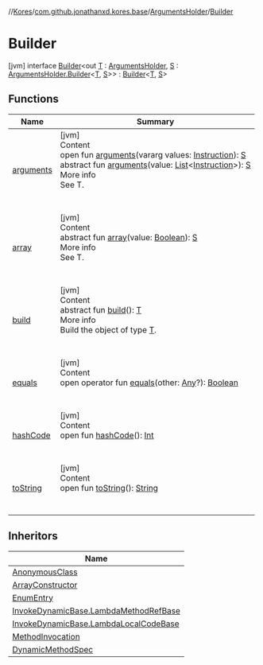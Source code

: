 //[Kores](../../../index.md)/[com.github.jonathanxd.kores.base](../../index.md)/[ArgumentsHolder](../index.md)/[Builder](index.md)



# Builder  
 [jvm] interface [Builder](index.md)<out [T](index.md) : [ArgumentsHolder](../index.md), [S](index.md) : [ArgumentsHolder.Builder](index.md)<[T](index.md), [S](index.md)>> : [Builder](../../../com.github.jonathanxd.kores.builder/-builder/index.md)<[T](index.md), [S](index.md)>    


## Functions  
  
|  Name|  Summary| 
|---|---|
| <a name="com.github.jonathanxd.kores.base/ArgumentsHolder.Builder/arguments/#kotlin.Array[com.github.jonathanxd.kores.Instruction]/PointingToDeclaration/"></a>[arguments](arguments.md)| <a name="com.github.jonathanxd.kores.base/ArgumentsHolder.Builder/arguments/#kotlin.Array[com.github.jonathanxd.kores.Instruction]/PointingToDeclaration/"></a>[jvm]  <br>Content  <br>open fun [arguments](arguments.md)(vararg values: [Instruction](../../../com.github.jonathanxd.kores/-instruction/index.md)): [S](index.md)  <br>abstract fun [arguments](arguments.md)(value: [List](https://kotlinlang.org/api/latest/jvm/stdlib/kotlin.collections/-list/index.html)<[Instruction](../../../com.github.jonathanxd.kores/-instruction/index.md)>): [S](index.md)  <br>More info  <br>See T.  <br><br><br>
| <a name="com.github.jonathanxd.kores.base/ArgumentsHolder.Builder/array/#kotlin.Boolean/PointingToDeclaration/"></a>[array](array.md)| <a name="com.github.jonathanxd.kores.base/ArgumentsHolder.Builder/array/#kotlin.Boolean/PointingToDeclaration/"></a>[jvm]  <br>Content  <br>abstract fun [array](array.md)(value: [Boolean](https://kotlinlang.org/api/latest/jvm/stdlib/kotlin/-boolean/index.html)): [S](index.md)  <br>More info  <br>See T.  <br><br><br>
| <a name="com.github.jonathanxd.kores.builder/Builder/build/#/PointingToDeclaration/"></a>[build](../../../com.github.jonathanxd.kores.builder/-builder/build.md)| <a name="com.github.jonathanxd.kores.builder/Builder/build/#/PointingToDeclaration/"></a>[jvm]  <br>Content  <br>abstract fun [build](../../../com.github.jonathanxd.kores.builder/-builder/build.md)(): [T](index.md)  <br>More info  <br>Build the object of type [T](../../../com.github.jonathanxd.kores.builder/-builder/index.md).  <br><br><br>
| <a name="kotlin/Any/equals/#kotlin.Any?/PointingToDeclaration/"></a>[equals](../../../com.github.jonathanxd.kores.util/-simple-resolver/index.md#%5Bkotlin%2FAny%2Fequals%2F%23kotlin.Any%3F%2FPointingToDeclaration%2F%5D%2FFunctions%2F-427383591)| <a name="kotlin/Any/equals/#kotlin.Any?/PointingToDeclaration/"></a>[jvm]  <br>Content  <br>open operator fun [equals](../../../com.github.jonathanxd.kores.util/-simple-resolver/index.md#%5Bkotlin%2FAny%2Fequals%2F%23kotlin.Any%3F%2FPointingToDeclaration%2F%5D%2FFunctions%2F-427383591)(other: [Any](https://kotlinlang.org/api/latest/jvm/stdlib/kotlin/-any/index.html)?): [Boolean](https://kotlinlang.org/api/latest/jvm/stdlib/kotlin/-boolean/index.html)  <br><br><br>
| <a name="kotlin/Any/hashCode/#/PointingToDeclaration/"></a>[hashCode](../../../com.github.jonathanxd.kores.util/-simple-resolver/index.md#%5Bkotlin%2FAny%2FhashCode%2F%23%2FPointingToDeclaration%2F%5D%2FFunctions%2F-427383591)| <a name="kotlin/Any/hashCode/#/PointingToDeclaration/"></a>[jvm]  <br>Content  <br>open fun [hashCode](../../../com.github.jonathanxd.kores.util/-simple-resolver/index.md#%5Bkotlin%2FAny%2FhashCode%2F%23%2FPointingToDeclaration%2F%5D%2FFunctions%2F-427383591)(): [Int](https://kotlinlang.org/api/latest/jvm/stdlib/kotlin/-int/index.html)  <br><br><br>
| <a name="kotlin/Any/toString/#/PointingToDeclaration/"></a>[toString](../../../com.github.jonathanxd.kores.util/-simple-resolver/index.md#%5Bkotlin%2FAny%2FtoString%2F%23%2FPointingToDeclaration%2F%5D%2FFunctions%2F-427383591)| <a name="kotlin/Any/toString/#/PointingToDeclaration/"></a>[jvm]  <br>Content  <br>open fun [toString](../../../com.github.jonathanxd.kores.util/-simple-resolver/index.md#%5Bkotlin%2FAny%2FtoString%2F%23%2FPointingToDeclaration%2F%5D%2FFunctions%2F-427383591)(): [String](https://kotlinlang.org/api/latest/jvm/stdlib/kotlin/-string/index.html)  <br><br><br>


## Inheritors  
  
|  Name| 
|---|
| <a name="com.github.jonathanxd.kores.base/AnonymousClass.Builder///PointingToDeclaration/"></a>[AnonymousClass](../../-anonymous-class/-builder/index.md)
| <a name="com.github.jonathanxd.kores.base/ArrayConstructor.Builder///PointingToDeclaration/"></a>[ArrayConstructor](../../-array-constructor/-builder/index.md)
| <a name="com.github.jonathanxd.kores.base/EnumEntry.Builder///PointingToDeclaration/"></a>[EnumEntry](../../-enum-entry/-builder/index.md)
| <a name="com.github.jonathanxd.kores.base/InvokeDynamicBase.LambdaMethodRefBase.Builder///PointingToDeclaration/"></a>[InvokeDynamicBase.LambdaMethodRefBase](../../-invoke-dynamic-base/-lambda-method-ref-base/-builder/index.md)
| <a name="com.github.jonathanxd.kores.base/InvokeDynamicBase.LambdaLocalCodeBase.Builder///PointingToDeclaration/"></a>[InvokeDynamicBase.LambdaLocalCodeBase](../../-invoke-dynamic-base/-lambda-local-code-base/-builder/index.md)
| <a name="com.github.jonathanxd.kores.base/MethodInvocation.Builder///PointingToDeclaration/"></a>[MethodInvocation](../../-method-invocation/-builder/index.md)
| <a name="com.github.jonathanxd.kores.common/DynamicMethodSpec.Builder///PointingToDeclaration/"></a>[DynamicMethodSpec](../../../com.github.jonathanxd.kores.common/-dynamic-method-spec/-builder/index.md)

